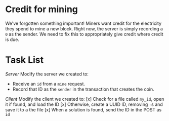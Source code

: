 # Credit for mining

We've forgotten something important!  Miners want credit for the electricity they spend to mine a new block.  Right now, the server is simply recording a `0` as the sender.  We need to fix this to appropriately give credit where credit is due. 


# Task List

*Server*
Modify the server we created to:
* Receive an `id` from a `mine` request.
* Record that ID as the `sender` in the transaction that creates the coin.

*Client*
Modify the client we created to:
[x] Check for a file called `my_id`, open it if found, and load the ID
[x] Otherwise, create a UUID ID, removing `-`s and save it to a the file
[x] When a solution is found, send the ID in the POST as `id`